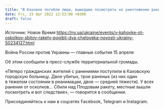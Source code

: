 ```yaml
---
title: "В Каховке погибли люди, вышедшие посмотреть на уничтожение ракеты РФ — территориальная громада"
date: Fri, 15 Apr 2022 13:53:00 +0300
draft: false
---
```

Источник: Новое Время https://nv.ua/ukraine/events/v-kahovke-ot-oskolkov-sbitoy-rakety-pogibli-dva-cheloveka-novosti-ukrainy-50234127.html


Война России против Украины — главные события 15 апреля

Об этом сообщили в пресс-службе территориальной громады.

«Пятеро гражданских жителей с ранениями поступили в Каховскую городскую больницу. Двое убитых, трое раненых (из них один в тяжелом состоянии в реанимации, двое — средней тяжести). У всех ранения от осколков… Сбили над Плодовым ракету, местные вышли посмотреть и вот следствие», — говорится в сообщении.

Присоединяйтесь к нам в соцсетях Facebook, Telegram и Instagram.
